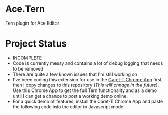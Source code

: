 Ace.Tern
========

Tern plugin for Ace Editor


Project Status
============

 - INCOMPLETE
 - Code is currently messy and contains a lot of debug logging that needs to be removed
 - There are quite a few known issues that I'm still working on
 - I've been coding this extension for use in the [Caret-T Chrome App](https://chrome.google.com/webstore/detail/caret-t/agiednhnlghobdgpgfdnbdaflnngmoij) first, then I copy changes to this repository (*This will chnage in the future*). Use this Chrome App to get the full Tern functionality and as a demo until I can get a chance to post a working demo online. 
 - For a quick demo of features, install the Caret-T Chrome App and paste the following code into the editor in Javascript mode:
 





